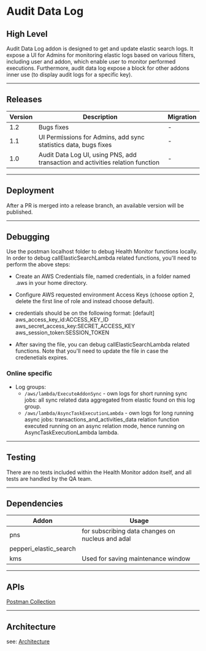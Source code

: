 # Audit Data Log

## High Level
Audit Data Log addon is designed to get and update elastic search logs.
It expose a UI for Admins for monitoring elastic logs based on various filters, including user and addon, which enable user to monitor performed executions.
Furthermore, audit data log expose a block for other addons inner use (to display audit logs for a specific key).

---

## Releases
| Version | Description | Migration |
|-------- |------------ |---------- |
| 1.2     | Bugs fixes | - |
| 1.1     | UI Permissions for Admins, add sync statistics data, bugs fixes | - |
| 1.0     | Audit Data Log UI, using PNS, add transaction and activities relation function  | - |

---

## Deployment

After a PR is merged into a release branch, an available version will be published.

---

## Debugging

Use the postman localhost folder to debug Health Monitor functions locally.
In order to debug callElasticSearchLambda related functions, you'll need to perform the above steps:
- Create an AWS Credentials file, named credentials, in a folder named .aws in your home directory. 
- Configure AWS requested environment Access Keys (choose option 2, delete the first line of role and instead choose default).
- credentials should be on the following format:
  [default]
  aws_access_key_id:ACCESS_KEY_ID
  aws_secret_access_key:SECRET_ACCESS_KEY
  aws_session_token:SESSION_TOKEN
  
- After saving the file, you can debug callElasticSearchLambda related functions. Note that you'll need to update the file in case the credenetials expires.

### Online specific
- Log groups: 
  - `/aws/lambda/ExecuteAddonSync` - own logs for short running sync jobs: all sync related data aggregated from elastic found on this log group.
  - `/aws/lambda/AsyncTaskExecutionLambda` - own logs for long running async jobs: transactions_and_activities_data relation function executed running on an async relation mode, hence running on AsyncTaskExecutionLambda lambda.


---

## Testing

There are no tests included within the Health Monitor addon itself, and all tests are handled by the QA team.

---

## Dependencies

| Addon | Usage |
|-------- |------------ |
| pns | for subscribing data changes on nucleus and adal |
| pepperi_elastic_search |  |
| kms | Used for saving maintenance window |

---

## APIs
[Postman Collection](./audit-data-log.postman_collection.json)

---

## Architecture
see: [Architecture](./architecture.md)
